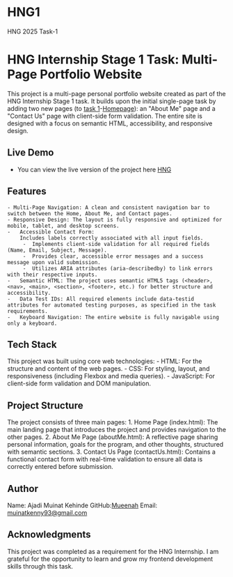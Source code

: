 # HNG1
HNG 2025 Task-1
# HNG Internship Stage 1 Task: Multi-Page Portfolio Website
This project is a multi-page personal portfolio website created as part of the HNG Internship Stage 1 task. It builds upon the initial single-page task by adding two new pages (to [task 1](https://github.com/Mueenah1/HNG0)-[Homepage](https://mueenah1.github.io/HNG0/)):  an "About Me" page and a "Contact Us" page with client-side form validation. The entire site is designed with a focus on semantic HTML, accessibility, and responsive design.
## Live Demo
- You can view the live version of the project here [HNG](https://mueenah1.github.io/HNG1/)
## Features
	- Multi-Page Navigation: A clean and consistent navigation bar to switch between the Home, About Me, and Contact pages.
	- Responsive Design: The layout is fully responsive and optimized for mobile, tablet, and desktop screens.
	-	Accessible Contact Form:
		Includes labels correctly associated with all input fields.
 		 -	Implements client-side validation for all required fields (Name, Email, Subject, Message).
 		 -	Provides clear, accessible error messages and a success message upon valid submission.
		 -	Utilizes ARIA attributes (aria-describedby) to link errors with their respective inputs.
	-	Semantic HTML: The project uses semantic HTML5 tags (<header>, <nav>, <main>, <section>, <footer>, etc.) for better structure and accessibility.
	-	Data Test IDs: All required elements include data-testid attributes for automated testing purposes, as specified in the task requirements.
	-	Keyboard Navigation: The entire website is fully navigable using only a keyboard.
## Tech Stack
This project was built using core web technologies:
	-	HTML: For the structure and content of the web pages.
	-	CSS: For styling, layout, and responsiveness (including Flexbox and media queries).
	-	JavaScript: For client-side form validation and DOM manipulation.
## Project Structure
The project consists of three main pages:
	1.	Home Page (index.html): The main landing page that introduces the project and provides navigation to the other pages.
	2.	About Me Page (aboutMe.html): A reflective page sharing personal information, goals for the program, and other thoughts, structured with semantic sections.
	3.	Contact Us Page (contactUs.html): Contains a functional contact form with real-time validation to ensure all data is correctly entered before submission.
## Author
Name: Ajadi Muinat Kehinde
GitHub:[Mueenah](https://github.com/Mueenah1)
Email: muinatkenny93@gmail.com
## Acknowledgments
This project was completed as a requirement for the HNG Internship. I am grateful for the opportunity to learn and grow my frontend development skills through this task.

